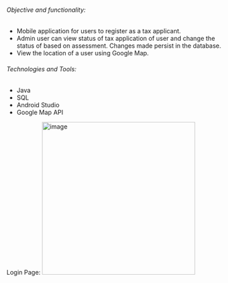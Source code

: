 ###### Objective and functionality: 
* Mobile application for users to register as a tax applicant.
* Admin user can view status of tax application of user and change the status of based on assessment. Changes made persist in the database.
* View the location of a user using Google Map.

###### Technologies and Tools:
* Java
* SQL
* Android Studio
* Google Map API


Login Page: 
<img width="353" alt="image" src="https://github.com/user-attachments/assets/be3980d3-2890-4c42-8de6-b3b94cd16fb9">
